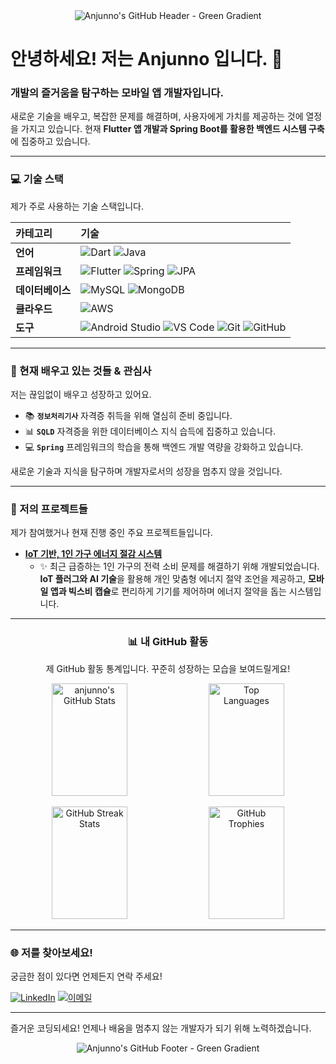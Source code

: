 <div align="center">
  <img src="https://capsule-render.vercel.app/api?type=waving&color=gradient&customColorList=00FF00,00CC00,009900&height=200&text=Anjunno's%20GITHUB&fontSize=50&animation=twinkling&fontAlign=68&fontAlignY=36" alt="Anjunno's GitHub Header - Green Gradient"/>
</div>

# 안녕하세요! 저는 Anjunno 입니다. 👋

### 개발의 즐거움을 탐구하는 **모바일 앱 개발자**입니다.

새로운 기술을 배우고, 복잡한 문제를 해결하며, 사용자에게 가치를 제공하는 것에 열정을 가지고 있습니다. 현재 **Flutter 앱 개발과 Spring Boot를 활용한 백엔드 시스템 구축**에 집중하고 있습니다.

---

  ### 💻 기술 스택

  제가 주로 사용하는 기술 스택입니다.

  | 카테고리 | 기술 |
  | :------- | :--- |
  | **언어** | ![Dart](https://img.shields.io/badge/Dart-0175C2?style=for-the-badge&logo=dart&logoColor=white) ![Java](https://img.shields.io/badge/Java-007396?style=for-the-badge&logo=java&logoColor=white) |
  | **프레임워크** | ![Flutter](https://img.shields.io/badge/Flutter-02569B?style=for-the-badge&logo=flutter&logoColor=white) ![Spring](https://img.shields.io/badge/Spring-6DB33F?style=for-the-badge&logo=spring&logoColor=white) ![JPA](https://img.shields.io/badge/JPA-4479A1?style=for-the-badge&logo=hibernate&logoColor=white) |
  | **데이터베이스** | ![MySQL](https://img.shields.io/badge/MySQL-4479A1?style=for-the-badge&logo=mysql&logoColor=white) ![MongoDB](https://img.shields.io/badge/MongoDB-47A248?style=for-the-badge&logo=mongodb&logoColor=white) |
  | **클라우드** | ![AWS](https://img.shields.io/badge/AWS-%23FF9900.svg?style=for-the-badge&logo=amazon-aws&logoColor=white) |
  | **도구** | ![Android Studio](https://img.shields.io/badge/Android%20Studio-3DDC84?style=for-the-badge&logo=android-studio&logoColor=white) ![VS Code](https://img.shields.io/badge/VS%20Code-007ACC?style=for-the-badge&logo=visual-studio-code&logoColor=white) ![Git](https://img.shields.io/badge/Git-F05032?style=for-the-badge&logo=git&logoColor=white) ![GitHub](https://img.shields.io/badge/github-%23121011.svg?style=for-the-badge&logo=github&logoColor=white) |
</div>

---

### 🌱 현재 배우고 있는 것들 & 관심사

저는 끊임없이 배우고 성장하고 있어요.

* 📚 **`정보처리기사`** 자격증 취득을 위해 열심히 준비 중입니다.
* 📊 **`SQLD`** 자격증을 위한 데이터베이스 지식 습득에 집중하고 있습니다.
* 💻 **`Spring`** 프레임워크의 학습을 통해 백엔드 개발 역량을 강화하고 있습니다.

새로운 기술과 지식을 탐구하며 개발자로서의 성장을 멈추지 않을 것입니다.

---

### 🚀 저의 프로젝트들

제가 참여했거나 현재 진행 중인 주요 프로젝트들입니다.

* **[IoT 기반, 1인 가구 에너지 절감 시스템](https://github.com/anjunno/aiot_smart_home_flutter)**
    * ✨ 최근 급증하는 1인 가구의 전력 소비 문제를 해결하기 위해 개발되었습니다. **IoT 플러그와 AI 기술**을 활용해 개인 맞춤형 에너지 절약 조언을 제공하고, **모바일 앱과 빅스비 캡슐**로 편리하게 기기를 제어하며 에너지 절약을 돕는 시스템입니다.

---

<div align="center">
  <h3>📊 내 GitHub 활동</h3>
  <p>제 GitHub 활동 통계입니다. 꾸준히 성장하는 모습을 보여드릴게요!</p>

  <p>
    <img src="https://github-readme-stats.vercel.app/api?username=anjunno&show_icons=true&theme=ambient_gradient&hide_border=true&count_private=true" alt="anjunno's GitHub Stats" width="49%" style="max-width: 400px; height: 180px;"/>
    <img src="https://github-readme-stats.vercel.app/api/top-langs/?username=anjunno&layout=donut&theme=nord&hide_border=true" alt="Top Languages" width="49%" style="max-width: 400px; height: 180px;"/>
  </p>
  <p>
    <img src="https://github-readme-streak-stats.herokuapp.com/?user=anjunno&theme=nord&hide_border=true" alt="GitHub Streak Stats" width="49%" style="max-width: 400px; height: 180px;"/>
    <img src="https://github-trophies.vercel.app/?username=anjunno&theme=discord&no-bg=true&no-frame=true" alt="GitHub Trophies" width="49%" style="max-width: 400px; height: 180px;"/>
  </p>
</div>

---


  ### 🌐 저를 찾아보세요!

  궁금한 점이 있다면 언제든지 연락 주세요!

  [![LinkedIn](https://img.shields.io/badge/LinkedIn-0A66C2?style=for-the-badge&logo=linkedin&logoColor=white)](https://www.linkedin.com/in/anjunno_example/)
  [![이메일](https://img.shields.io/badge/Email-D14836?style=for-the-badge&logo=gmail&logoColor=white)](mailto:anjunno.dev@example.com)
</div>

---
즐거운 코딩되세요! 언제나 배움을 멈추지 않는 개발자가 되기 위해 노력하겠습니다.
<div align="center">
  <img src="https://capsule-render.vercel.app/api?type=waving&color=gradient&customColorList=00FF00,00CC00,009900&height=200&fontSize=50&animation=shark&fontAlign=68&fontAlignY=36&section=footer" alt="Anjunno's GitHub Footer - Green Gradient"/>
</div>
